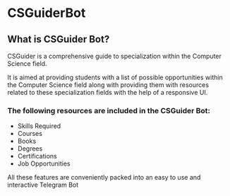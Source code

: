 # CSGuiderBot
## What is CSGuider Bot?
CSGuider is a comprehensive guide to specialization within the Computer Science field.

It is aimed at providing students with a list of possible opportunities within the Computer Science field along with providing them with resources related to these specialization fields with the help of a responsive UI.

### The following resources are included in the CSGuider Bot:
* Skills Required 
* Courses
* Books
* Degrees
* Certifications
* Job Opportunities

All these features are conveniently packed into an easy to use and interactive Telegram Bot  


